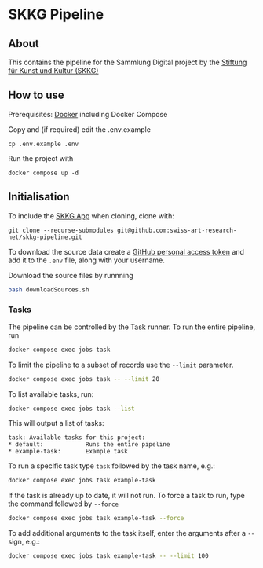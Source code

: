 # SKKG Pipeline

## About

This contains the pipeline for the Sammlung Digital project by the [Stiftung für Kunst und Kultur (SKKG)](https://www.skkg.ch/)

## How to use

Prerequisites: [Docker](http://docker.io) including Docker Compose

Copy and (if required) edit the .env.example
```
cp .env.example .env
```

Run the project with
```
docker compose up -d
```

## Initialisation

To include the [SKKG App](https://github.com/swiss-art-research-net/skkg-app) when cloning, clone with:
```
git clone --recurse-submodules git@github.com:swiss-art-research-net/skkg-pipeline.git
```

To download the source data create a [GitHub personal access token](https://github.com/settings/tokens) and add it to the `.env` file, along with your username.

Download the source files by runnning
```sh
bash downloadSources.sh
```

### Tasks

The pipeline can be controlled by the Task runner. To run the entire pipeline, run

```sh
docker compose exec jobs task
```

To limit the pipeline to a subset of records use the `--limit` parameter.

```sh
docker compose exec jobs task -- --limit 20
```

To list available tasks, run:

```sh
docker compose exec jobs task --list
```

This will output a list of tasks:
```
task: Available tasks for this project:
* default:            Runs the entire pipeline
* example-task:       Example task
```

To run a specific task type `task` followed by the task name, e.g.:

```sh
docker compose exec jobs task example-task
```

If the task is already up to date, it will not run. To force a task to run, type the command followed by `--force`

```sh
docker compose exec jobs task example-task --force
```

To add additional arguments to the task itself, enter the arguments after a `--` sign, e.g.:

```sh
docker compose exec jobs task example-task -- --limit 100
```

